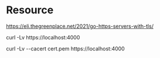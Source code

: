 # Resource

https://eli.thegreenplace.net/2021/go-https-servers-with-tls/

curl -Lv https://localhost:4000

curl -Lv --cacert cert.pem https://localhost:4000 